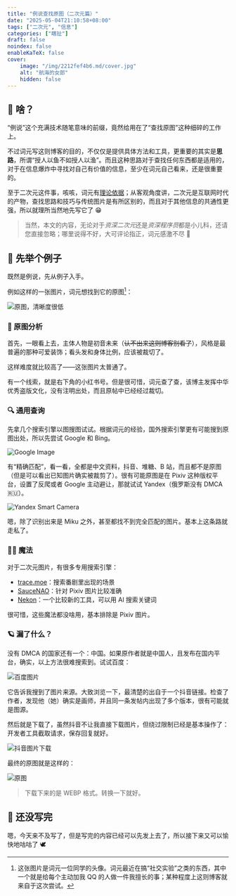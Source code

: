 ```yaml
---
title: "例说查找原图（二次元篇）"
date: "2025-05-04T21:10:58+08:00"
tags: ["二次元", "信息"]
categories: ["瞎扯"]
draft: false
noindex: false
enableKaTeX: false
cover:
    image: "/img/2212fef4b6.md/cover.jpg"
    alt: "航海的女郎"
    hidden: false
---
```


## 🫚 啥？

“例说”这个充满技术随笔意味的前缀，竟然给用在了“查找原图”这种细碎的工作上。

不过词元写这则博客的目的，不仅仅是提供具体方法和工具，更重要的其实是**思路**，所谓“授人以鱼不如授人以渔”。而且这种思路对于查找任何东西都是适用的，对于在信息爆炸中寻找对自己有价值的信息，至少在词元自己看来，还是很重要的。

至于二次元这件事，咳咳，词元有[理论依据](https://www.skypyb.com/2021/10/uncategorized/1900/)；从客观角度讲，二次元是互联网时代的产物，查找思路和技巧与传统图片是有所区别的，而且对于其他信息的共通性更强，所以就理所当然地先写它了 😁

> 当然，本文的内容，无论对于*资深二次元*还是*资深程序员*都是小儿科，还请您直接忽略；哪里说得不好，大可评论指正，词元感激不尽 🙏

## 🌰 先举个例子

既然是例说，先从例子入手。

例如这样的一张图片，词元想找到它的原图[^1]：

[^1]: 这张图片是词元一位同学的头像。词元最近在搞“社交实验”之类的东西，其中一个就是给每个主动加我 QQ 的人做一件我擅长的事；某种程度上这则博客就来自于这次尝试。

![原图，清晰度很低](/img/2212fef4b6.md/1.jpg)

### 🤔 原图分析

首先，一眼看上去，主体人物是初音未来（~~认不出来这则博客别看了~~），风格是最普遍的那种可爱装饰；看头发和身体比例，应该被裁切了。

这样难度就比较高了——这张图片太普通了。

有一个线索，就是右下角的小红书号。但是很可惜，词元查了查，该博主发挥中华优秀盗版文化，没有注明出处，而且原帖中已经经过裁切。

### 🔍 通用查询

先拿几个搜索引擎以图搜图试试。根据词元的经验，国外搜索引擎更有可能搜到原图出处，所以先尝试 Google 和 Bing。

![Google Image](/img/2212fef4b6.md/2.png)

有“精确匹配”，看一看，全都是中文资料，抖音、堆糖、B 站，而且都不是原图（但是可以看出已知图片确实被裁剪了）。很有可能原图是在 Pixiv 这种版权平台，设置了反爬或者 Google 主动避让，那就试试 Yandex（俄罗斯没有 DMCA 🇷🇺）。

![Yandex Smart Camera](/img/2212fef4b6.md/3.png)

嗯，除了识别出来是 Miku 之外，甚至都找不到完全匹配的图片。基本上这条路就走私了。

### 🧙‍♂️ 魔法

对于二次元图片，有很多专用搜索引擎：

- [trace.moe](https://trace.moe/)：搜索番剧里出现的场景
- [SauceNAO](https://saucenao.com/index.php)：针对 Pixiv 图片比较准确
- [Nekon](https://nekon.app/)：一个比较新的工具，可以用 AI 搜索关键词

很可惜，这些魔法都没啥用，基本排除是 Pixiv 图片。

### 🪐 漏了什么？

没有 DMCA 的国家还有一个：中国。如果原作者就是中国人，且发布在国内平台，确实，以上方法很难搜索到。试试百度：

![百度图片](/img/2212fef4b6.md/4.png)

它告诉我搜到了图片来源。大致浏览一下，最清楚的出自于一个抖音链接。检查了作者，发现他（她）确实是画师，并且同一条发帖内出现了多个版本，很有可能就是图源。

然后就是下载了，虽然抖音不让我直接下载图片，但绕过限制已经是基本操作了：开发者工具截取请求，保存回复就好。

![抖音图片下载](/img/2212fef4b6.md/5.png)

最终的原图就是这样的：

![原图](/img/2212fef4b6/6.png)

> 下载下来的是 WEBP 格式。转换一下就好。

## 🚧 还没写完

嗯，今天来不及写了，但是写完的内容已经可以先发上去了，所以接下来又可以愉快地咕咕了 🕊
